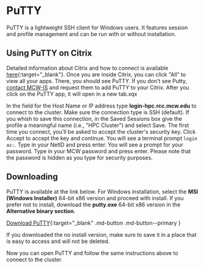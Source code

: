 # PuTTY

PuTTY is a lightweight SSH client for Windows users. It features session and profile management and can be run with or without installation.

## Using PuTTY on Citrix

Detailed information about Citrix and how to connect is available [here](https://infoscope.mcw.edu/is/services/citrix.htm){:target="_blank"}. Once you are inside Citrix, you can click "All" to view all your apps. There, you should see PuTTY. If you don't see Putty, [contact MCW-IS](mailto:help@mcw.edu?subject=PuTTY) and request them to add PuTTY to your Citrix. After you click on the PuTTY app, it will open in a new tab.xqx

In the field for the Host Name or IP address type **login-hpc.rcc.mcw.edu** to connect to the cluster. Make sure the connection type is SSH (default). If you whish to save this connection, in the Saved Sessions box give the profile a meaningful name (i.e., "HPC Cluster") and select Save. The first time you connect, you'll be asked to accept the cluster's security key. Click Accept to accept the key and continue. You will see a terminal prompt `login as:`. Type in your NetID and press enter. You will see a prompt for your password. Type in your MCW password and press enter. Please note that the password is hidden as you type for security purposes.

## Downloading

PuTTY is available at the link below. For Windows installation, select the **MSI (Windows Installer)** 64-bit x86 version and proceed with install. If you prefer not to install, download the **putty.exe** 64-bit x86 version in the **Alternative binary section**.

[Download PuTTY](https://www.chiark.greenend.org.uk/~sgtatham/putty/latest.html){:target="_blank" .md-button .md-button--primary }

If you downloaded the no install version, make sure to save it in a place that is easy to access and will not be deleted.

Now you can open PuTTY and follow the same instructions above to connect to the cluster.
